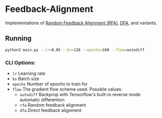 # Feedback-Alignment
Implementations of [Random Feedback Alignment (RFA)](http://www.nature.com/articles/ncomms13276), [DFA](http://papers.nips.cc/paper/6441-direct-feedback-alignment-provides-learning-in-deep-neural-networks), and variants.

## Running

```bash
python3 main.py --lr=0.05 --bs=128 --epochs=100 --flow=autodiff
```

### CLI Options:

- `lr` Learning rate
- `bs` Batch size
- `epochs` Number of epochs to train for
- `flow` The gradient flow scheme used. Possible values:
    - `autodiff` Backprop with Tensorflow's built-in reverse mode automatic differention 
    - `rfa` Random feedback alignment
    - `dfa` Direct feedback alignment